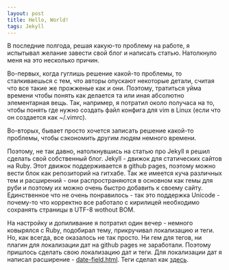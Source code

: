 ```yaml
---
layout: post
title: Hello, World!
tags: Jekyll
---
```


В последние полгода, решая какую-то проблему на работе, я испытывал желание завести свой блог и написать статью. Натолкнуло меня на это несколько причин.

<!--more-->
Во-первых, когда гуглишь решение какой-то проблемы, то сталкиваешься с тем, что авторы опускают некоторые детали, считая что все такие же прожженые как и они. Поэтому, тратиться уйма времени чтобы понять как делается та или иная абсолютно элементарная вещь. Так, например, я потратил около получаса на то, чтобы понять где нужно создать файл конфига для vim в Linux (если что он создается как ~/.vimrc).  

Во-вторых, бывает просто хочется записать решение какой-то проблемы, чтобы сэкономить другим людям немного времени.

Поэтому, не так давно, натолкнувшись на статью про Jekyll я решил сделать свой собственный блог. Jekyll - движок для статических сайтов на Ruby. Этот движок поддерживается в github pages, поэтому можно вести блок как репозиторий на гитхабе. Так же имеется куча различных тем и расширений - они распространяются в основном как гемы для руби и поэтому их можно очень быстро добавить к своему сайту. Единственное что не очень понравилось - так это поддержка Unicode - почему-то что корректно все работало с кирилицей необходимо сохранять страницы в UTF-8 wothout BOM.

На настройку и допиливание  я потратил один вечер - немного ковырялся с Ruby, подобирал тему, прикручивал локализацию и теги. Но, как всегда, все оказалось не так просто. Ни гем для тегов, ни плагин для локализации дат на github pages не заработали. Поэтому пришлось сделать свою локализацию дат и теги. Для локализации дат я написал расширение - [date-field.html](https://gist.github.com/GSTQ/5aeaae1e363bb53c9eb32f60c6a892ff). Теги сделал как [здесь](https://codinfox.github.io/dev/2015/03/06/use-tags-and-categories-in-your-jekyll-based-github-pages/).


  

